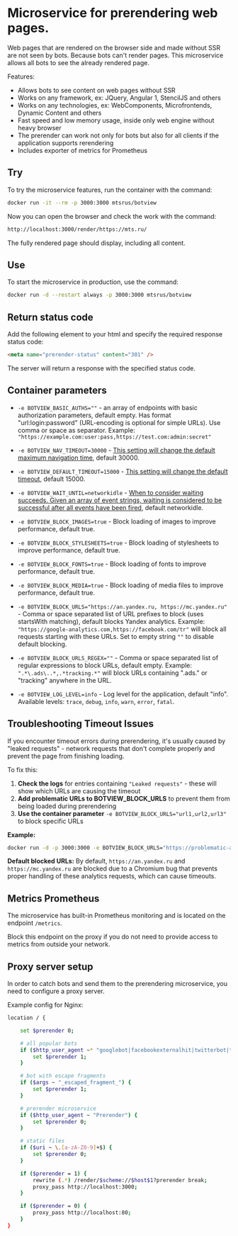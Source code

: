 # Microservice for prerendering web pages.

Web pages that are rendered on the browser side and made without SSR are not seen by bots. Because bots can't render pages. This microservice allows all bots to see the already rendered page.

Features:
- Allows bots to see content on web pages without SSR
- Works on any framework, ex: JQuery, Angular 1, StencilJS and others
- Works on any technologies, ex: WebComponents, Microfrontends, Dynamic Content and others
- Fast speed and low memory usage, inside only web engine without heavy browser
- The prerender can work not only for bots but also for all clients if the application supports rerendering
- Includes exporter of metrics for Prometheus

## Try

To try the microservice features, run the container with the command:

```sh
docker run -it --rm -p 3000:3000 mtsrus/botview
```

Now you can open the browser and check the work with the command:

```sh
http://localhost:3000/render/https://mts.ru/
```

The fully rendered page should display, including all content.

## Use

To start the microservice in production, use the command:

```sh
docker run -d --restart always -p 3000:3000 mtsrus/botview
```

## Return status code

Add the following element to your html and specify the required response status code:

```html
<meta name="prerender-status" content="301" />
```

The server will return a response with the specified status code.

## Container parameters

- `-e BOTVIEW_BASIC_AUTHS=""` - an array of endpoints with basic authorization parameters, default empty.
    Has format "url:login:password" (URL-encoding is optional for simple URLs). Use comma or space as separator.
    Example: `"https://example.com:user:pass,https://test.com:admin:secret"`

- `-e BOTVIEW_NAV_TIMEOUT=30000` - [This setting will change the default maximum navigation time](https://playwright.dev/docs/api/class-page#page-set-default-navigation-timeout),
    default 30000.

- `-e BOTVIEW_DEFAULT_TIMEOUT=15000` - [This setting will change the default timeout](https://playwright.dev/docs/api/class-page#page-set-default-timeout),
    default 15000.

- `-e BOTVIEW_WAIT_UNTIL=networkidle` - [When to consider waiting succeeds. Given an array of event strings, waiting is considered to be successful after all events have been fired](https://playwright.dev/docs/api/class-page#page-goto),
    default networkidle.

- `-e BOTVIEW_BLOCK_IMAGES=true` - Block loading of images to improve performance, default true.

- `-e BOTVIEW_BLOCK_STYLESHEETS=true` - Block loading of stylesheets to improve performance, default true.

- `-e BOTVIEW_BLOCK_FONTS=true` - Block loading of fonts to improve performance, default true.

- `-e BOTVIEW_BLOCK_MEDIA=true` - Block loading of media files to improve performance, default true.

- `-e BOTVIEW_BLOCK_URLS="https://an.yandex.ru, https://mc.yandex.ru"` - Comma or space separated list of URL prefixes to block (uses startsWith matching), default blocks Yandex analytics.
  Example: `"https://google-analytics.com,https://facebook.com/tr"` will block all requests starting with these URLs.
  Set to empty string `""` to disable default blocking.

- `-e BOTVIEW_BLOCK_URLS_REGEX=""` - Comma or space separated list of regular expressions to block URLs, default empty.
  Example: `".*\.ads\..*,.*tracking.*"` will block URLs containing ".ads." or "tracking" anywhere in the URL.

- `-e BOTVIEW_LOG_LEVEL=info` - Log level for the application, default "info".
  Available levels: `trace`, `debug`, `info`, `warn`, `error`, `fatal`.

## Troubleshooting Timeout Issues

If you encounter timeout errors during prerendering, it's usually caused by "leaked requests" - network requests that don't complete properly and prevent the page from finishing loading.

To fix this:

1. **Check the logs** for entries containing `"Leaked requests"` - these will show which URLs are causing the timeout
2. **Add problematic URLs to BOTVIEW_BLOCK_URLS** to prevent them from being loaded during prerendering
3. **Use the container parameter** `-e BOTVIEW_BLOCK_URLS="url1,url2,url3"` to block specific URLs

**Example:**

```sh
docker run -d -p 3000:3000 -e BOTVIEW_BLOCK_URLS="https://problematic-analytics.com,https://slow-tracker.net" mtsrus/botview
```

**Default blocked URLs:**
By default, `https://an.yandex.ru` and `https://mc.yandex.ru` are blocked due to a Chromium bug that prevents proper handling of these analytics requests, which can cause timeouts.

## Metrics Prometheus

The microservice has built-in Prometheus monitoring and is located on the endpoint `/metrics`.

Block this endpoint on the proxy if you do not need to provide access to metrics from outside your network.

## Proxy server setup

In order to catch bots and send them to the prerendering microservice, you need to configure a proxy server.

Example config for Nginx:

```sh
location / {

    set $prerender 0;

    # all popular bots
    if ($http_user_agent ~* "googlebot|facebookexternalhit|twitterbot|telegrambot|yahoo|bingbot|baiduspider|yandex|yeti|yodaobot|gigabot|ia_archiver|developers\.google\.com") {
        set $prerender 1;
    }

    # bot with escape fragments
    if ($args ~ "_escaped_fragment_") {
        set $prerender 1;
    }

    # prerender microservice
    if ($http_user_agent ~ "Prerender") {
        set $prerender 0;
    }

    # static files
    if ($uri ~ \.[a-zA-Z0-9]+$) {
        set $prerender 0;
    }

    if ($prerender = 1) {
        rewrite (.*) /render/$scheme://$host$1?prerender break;
        proxy_pass http://localhost:3000;
    }

    if ($prerender = 0) {
        proxy_pass http://localhost:80;
    }
}
```
